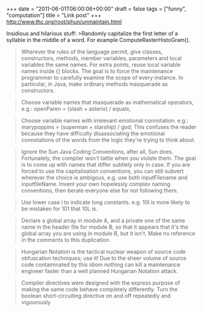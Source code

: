 +++
date = "2011-06-01T06:00:06+00:00"
draft = false
tags = ["funny", "computation"]
title = "Link post"
+++
http://www.thc.org/root/phun/unmaintain.html

Insidious and hilarious stuff: >Randomly capitalize the first letter of a syllable in the middle of a word. For example ComputeRasterHistoGram(). 

>Wherever the rules of the language permit, give classes, constructors, methods, member variables, parameters and local variables the same names. For extra points, reuse local variable names inside {} blocks. The goal is to force the maintenance programmer to carefully examine the scope of every instance. In particular, in Java, make ordinary methods masquerade as constructors. 

>Choose variable names that masquerade as mathematical operators, e.g.: openParen = (slash + asterix) / equals; 

>Choose variable names with irrelevant emotional connotation. e.g.: marypoppins = (superman + starship) / god; This confuses the reader because they have difficulty disassociating the emotional connotations of the words from the logic they're trying to think about. 

>Ignore the Sun Java Coding Conventions, after all, Sun does. Fortunately, the compiler won't tattle when you violate them. The goal is to come up with names that differ subtlely only in case. If you are forced to use the capitalisation conventions, you can still subvert wherever the choice is ambigous, e.g. use both inputFilename and inputfileName. Invent your own hopelessly complex naming conventions, then berate everyone else for not following them. 

>Use lower case l to indicate long constants. e.g. 10l is more likely to be mistaken for 101 that 10L is. 

>Declare a global array in module A, and a private one of the same name in the header file for module B, so that it appears that it's the global array you are using in module B, but it isn't. Make no reference in the comments to this duplication. 

>Hungarian Notation is the tactical nuclear weapon of source code obfuscation techniques; use it! Due to the sheer volume of source code contaminated by this idiom nothing can kill a maintenance engineer faster than a well planned Hungarian Notation attack. 

>Compiler directives were designed with the express purpose of making the same code behave completely differently. Turn the boolean short-circuiting directive on and off repeatedly and vigourously
